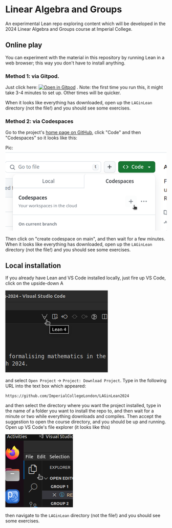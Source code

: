 # Linear Algebra and Groups

An experimental Lean repo exploring content which will be developed in the 2024 Linear Algebra and Groups course at Imperial College.

## Online play

You can experiment with the material in this repository by running Lean in a web browser; this way you don't have to install anything.

### Method 1: via Gitpod.

Just click here: [![Open in Gitpod](https://gitpod.io/button/open-in-gitpod.svg)](https://gitpod.io/#https://github.com/ImperialCollegeLondon/LAGinLean2024) . Note: the first time you run this, it might take 3-4 minutes to set up. Other times will be quicker.

When it looks like everything has downloaded, open up the `LAGinLean` directory (not the file!) and you should see some exercises.

### Method 2: via Codespaces

Go to the project's [home page on GitHub](https://github.com/ImperialCollegeLondon/LAGinLean2024),
click "Code" and then "Codespaces" so it looks like this:

Pic: ![codespaces installation](png/codespaces.png?raw=true "codespaces installation")

Then click on "create codespace on main", and then wait for a few minutes. When it looks like everything has downloaded, open up the `LAGinLean` directory (not the file!) and you should see some exercises.

## Local installation

If you already have Lean and VS Code installed locally, just fire up VS Code, click on the upside-down A

![an upside-down A](png/clone_forall.png?raw=true "an upside-down A")

and select `Open Project` -> `Project: Download Project`. Type in the following URL into the text box which appeared:

```
https://github.com/ImperialCollegeLondon/LAGinLean2024
```

and then select the directory where you want the project installed, type in the name of a folder you want to install the repo to, and then wait for a minute or two while everything downloads and compiles. Then accept the suggestion to open the course directory, and you should be up and running. Open up VS Code's file explorer (it looks like this)

![File explorer](png/file_explorer.png?raw=true "File explorer")

then navigate to the `LAGinLean` directory (not the file!) and you should see some exercises.

